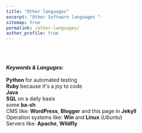 ```yaml
---
title: "Other languages"
excerpt: "Other Software languages "
sitemap: true
permalink: /other-languages/
author_profile: true
---
```

<br><br>

***Keywords & Languges:***<br> <br>
**Python** for automated testing<br>
**Ruby** because it's a joy to code<br>
**Java**<br>
**SQL** on a daily basis<br>
some **ba-sh**<br>
CMS like: **WordPress**, **Blogger** and this page in **Jekyll**<br>
Operation systems like: **Win** and **Linux** (*Ubuntu*)<br>
Servers like: **Apache**, **Wildfly**<br>
